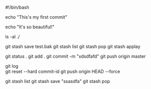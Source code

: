 #!/bin/bash

echo "This's my first commit"

echo "It's so beautiful!"


ls -al ./

git stash save test.bak
git stash list
git stash pop
git stash applay

git status .
git add .
git commit -m "xdsdfafd"
git push origin master


git log  
git reset --hard commit-id
git push origin HEAD --force

git stash list
git stash save "ssasdfa"
git stash pop
